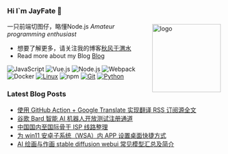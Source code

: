 ### Hi I`m JayFate 👋

<img src="https://github-readme-stats.vercel.app/api?username=JayFate&show_icons=true" alt="logo" height="160" align="right" style="margin: 5px; margin-bottom: 20px;" />

一只前端切图仔，略懂Node.js *Amateur programming enthusiast*

- 想要了解更多，请关注我的博客[秋风于渭水](https://www.JayFate.net)
- Read more about my Blog [Blog](https://www.JayFate.net)


![JavaScript](https://img.shields.io/badge/JavaScript-F7DF1E?style=flat-square&logo=JavaScript&logoColor=ffffff)
![Vue.js](https://img.shields.io/badge/-Vue.js-4FC08D?style=flat-square&logo=Vue.js&logoColor=ffffff)
![Node.js](https://img.shields.io/badge/-Node.js-68A063?style=flat-square&logo=Node.js&logoColor=ffffff)
![Webpack](https://img.shields.io/badge/-Webpack-8DD6F9?style=flat-square&logo=webpack&logoColor=ffffff)
![Docker](https://img.shields.io/badge/Docker-2496ED?style=flat-square&logo=docker&logoColor=ffffff)
[![Linux](https://img.shields.io/badge/-Linux-333333?style=flat-square&logo=linux&logoColor=white)](https://www.linuxfoundation.org/)
![npm](https://img.shields.io/badge/-NPM-CB3837?style=flat-square&logo=npm&logoColor=white)
[![Git](https://img.shields.io/badge/-Git-f05032?style=flat-square&logo=git&logoColor=white)](https://git-scm.com/)
[![Python](https://img.shields.io/badge/-Python-3776AB?style=flat-square&logo=python&logoColor=ffffff)](https://www.python.org/)


### Latest Blog Posts
 
<!-- BLOG-POST-LIST:START -->
- [使用 GitHub Action + Google Translate 实现翻译 RSS 订阅源全文](https://www.JayFate.net/tutorial/644?pk_campaign=feed&pk_kwd=%25e4%25bd%25bf%25e7%2594%25a8-github-action-google-translate-%25e5%25ae%259e%25e7%258e%25b0-rss-%25e7%25bf%25bb%25e8%25af%2591%25ef%25bc%2588%25e8%25ae%25a2%25e9%2598%2585%25e6%25ba%2590%25e5%2585%25a8%25e6%2596%2587%25ef%25bc%2589)
- [谷歌 Bard 智能 AI 机器人开放测试注册通道](https://www.JayFate.net/tutorial/640?pk_campaign=feed&pk_kwd=%25e8%25b0%25b7%25e6%25ad%258c-bard-%25e6%2599%25ba%25e8%2583%25bd-ai-%25e6%259c%25ba%25e5%2599%25a8%25e4%25ba%25ba%25e5%25bc%2580%25e6%2594%25be%25e6%25b5%258b%25e8%25af%2595%25e6%25b3%25a8%25e5%2586%258c%25e9%2580%259a%25e9%2581%2593)
- [中国国内至国际骨干 ISP 线路整理](https://www.JayFate.net/tutorial/633?pk_campaign=feed&pk_kwd=%25e4%25b8%25ad%25e5%259b%25bd%25e5%259b%25bd%25e5%2586%2585%25e8%2587%25b3%25e5%259b%25bd%25e9%2599%2585%25e9%25aa%25a8%25e5%25b9%25b2-isp-%25e7%25ba%25bf%25e8%25b7%25af%25e6%2595%25b4%25e7%2590%2586)
- [为 win11 安卓子系统（WSA）内 APP 设置桌面快捷方式](https://www.JayFate.net/tutorial/630?pk_campaign=feed&pk_kwd=%25e4%25b8%25ba-win11-%25e5%25ae%2589%25e5%258d%2593%25e5%25ad%2590%25e7%25b3%25bb%25e7%25bb%259f%25ef%25bc%2588wsa%25ef%25bc%2589%25e5%2586%2585-app-%25e8%25ae%25be%25e7%25bd%25ae%25e6%25a1%258c%25e9%259d%25a2%25e5%25bf%25ab%25e6%258d%25b7%25e6%2596%25b9%25e5%25bc%258f)
- [AI 绘画与作画  stable diffusion webui 常见模型汇总及简介](https://www.JayFate.net/tutorial/583?pk_campaign=feed&pk_kwd=ai-%25e7%25bb%2598%25e7%2594%25bb%25e4%25b8%258e%25e4%25bd%259c%25e7%2594%25bb-stable-diffusion-webui-%25e5%25b8%25b8%25e8%25a7%2581%25e6%25a8%25a1%25e5%259e%258b%25e6%25b1%2587%25e6%2580%25bb%25e5%258f%258a%25e7%25ae%2580%25e4%25bb%258b)
<!-- BLOG-POST-LIST:END -->
